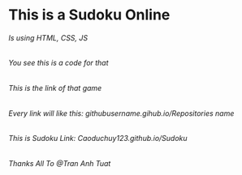 # This is a Sudoku Online
###### Is using HTML, CSS, JS
###### You see this is a code for that
###### This is the link of that game
###### Every link will like this: githubusername.gihub.io/Repositories name
###### This is Sudoku Link: Caoduchuy123.github.io/Sudoku
###### Thanks All To @Tran Anh Tuat
